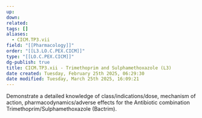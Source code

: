 ```yaml
---
up: 
down: 
related: 
tags: []
aliases:
  - CICM.TP3.vii
field: "[[Pharmacology]]"
order: "[[L3.LO.C.PEX.CICM]]"
type: "[[LO.C.PEX.CICM]]"
dg-publish: true
title: CICM.TP3.xii - Trimethoprim and Sulphamethoxazole (L3)
date created: Tuesday, February 25th 2025, 06:29:30
date modified: Tuesday, March 25th 2025, 16:09:21
---
```


Demonstrate a detailed knowledge of class/indications/dose, mechanism of action, pharmacodynamics/adverse effects for the Antibiotic combination Trimethoprim/Sulphamethoxazole (Bactrim).
